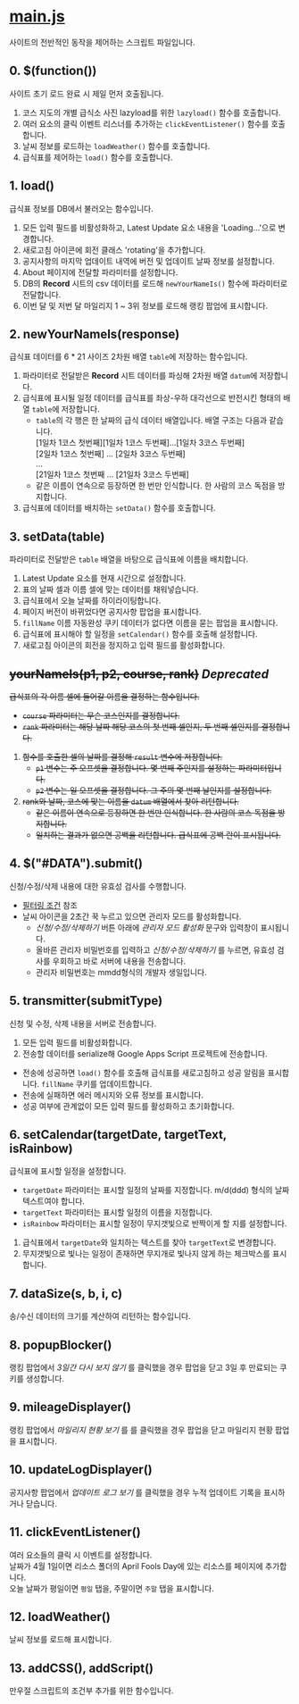 [main.js](https://github.com/luftaquila/ajoumeyoumeow/blob/master/Resources/main.js)
=============
사이트의 전반적인 동작을 제어하는 스크립트 파일입니다.

## 0. $(function())
사이트 초기 로드 완료 시 제일 먼저 호출됩니다.
1. 코스 지도의 개별 급식소 사진 lazyload를 위한 `lazyload()` 함수를 호출합니다.
1. 여러 요소의 클릭 이벤트 리스너를 추가하는 `clickEventListener()` 함수를 호출합니다.
1. 날씨 정보를 로드하는 `loadWeather()` 함수를 호출합니다.
1. 급식표를 제어하는 `load()` 함수를 호출합니다.

## 1. load()
급식표 정보를 DB에서 불러오는 함수입니다.
1. 모든 입력 필드를 비활성화하고, Latest Update 요소 내용을 'Loading...'으로 변경합니다.
1. 새로고침 아이콘에 회전 클래스 'rotating'을 추가합니다.
1. 공지사항의 마지막 업데이트 내역에 버전 및 업데이트 날짜 정보를 설정합니다.
1. About 페이지에 전달할 파라미터를 설정합니다.
1. DB의 **Record** 시트의 csv 데이터를 로드해 `newYourNameIs()` 함수에 파라미터로 전달합니다.
1. 이번 달 및 저번 달 마일리지 1 ~ 3위 정보를 로드해 랭킹 팝업에 표시합니다.

## 2. newYourNameIs(response)
급식표 데이터를 6 * 21 사이즈 2차원 배열 `table`에 저장하는 함수입니다.
1. 파라미터로 전달받은 **Record** 시트 데이터를 파싱해 2차원 배열 `datum`에 저장합니다.
1. 급식표에 표시될 일정 데이터를 급식표를 좌상-우하 대각선으로 반전시킨 형태의 배열 `table`에 저장합니다.
    * `table`의 각 행은 한 날짜의 급식 데이터 배열입니다. 배열 구조는 다음과 같습니다.  
    [1일차 1코스 첫번째][1일차 1코스 두번째]...[1일차 3코스 두번째]  
    [2일차 1코스 첫번째]          ...         [2일차 3코스 두번째]  
    ...  
    [21일차 1코스 첫번째          ...         [21일차 3코스 두번째]  
    * 같은 이름이 연속으로 등장하면 한 번만 인식합니다. 한 사람의 코스 독점을 방지합니다.
1. 급식표에 데이터를 배치하는 `setData()` 함수를 호출합니다.

## 3. setData(table)
파라미터로 전달받은 `table` 배열을 바탕으로 급식표에 이름을 배치합니다.
1. Latest Update 요소를 현재 시간으로 설정합니다.
1. 표의 날짜 셀과 이름 셀에 맞는 데이터를 채워넣습니다.
1. 급식표에서 오늘 날짜를 하이라이팅합니다.
1. 페이지 버전이 바뀌었다면 공지사항 팝업을 표시합니다.
1. `fillName` 이름 자동완성 쿠키 데이터가 없다면 이름을 묻는 팝업을 표시합니다.
1. 급식표에 표시해야 할 일정을 `setCalendar()` 함수를 호출해 설정합니다.
1. 새로고침 아이콘의 회전을 정지하고 입력 필드를 활성화합니다.

## ~~yourNameIs(p1, p2, course, rank)~~ *Deprecated*
~~급식표의 각 이름 셀에 들어갈 이름을 결정하는 함수입니다.~~  
* ~~`course` 파라미터는 무슨 코스인지를 결정합니다.~~
* ~~`rank` 파라미터는 해당 날짜 해당 코스의 첫 번째 셀인지, 두 번째 셀인지를 결정합니다.~~  

1. ~~함수를 호출한 셀의 날짜를 결정해 `result` 변수에 저장합니다.~~
    * ~~`p1` 변수는 주 오프셋을 결정합니다. 몇 번째 주인지를 설정하는 파라미터입니다.~~
    * ~~`p2` 변수는 일 오프셋을 결정합니다. 그 주의 몇 번째 날인지를 설정합니다.~~
1. ~~rank와 날짜, 코스에 맞는 이름을 `datum` 배열에서 찾아 리턴합니다.~~
    * ~~같은 이름이 연속으로 등장하면 한 번만 인식합니다. 한 사람의 코스 독점을 방지합니다.~~
    * ~~일치하는 결과가 없으면 공백을 리턴합니다. 급식표에 공백 란이 표시됩니다.~~

## 4. $("#DATA").submit()
신청/수정/삭제 내용에 대한 유효성 검사를 수행합니다.
* [필터링 조건](https://github.com/luftaquila/ajoumeyoumeow#-%EC%9E%85%EB%A0%A5-%ED%95%84%ED%84%B0%EB%A7%81-%EC%A1%B0%EA%B1%B4) 참조
* 날씨 아이콘을 2초간 꾹 누르고 있으면 관리자 모드를 활성화합니다.  
  * *신청/수정/삭제하기* 버튼 아래에 *관리자 모드 활성화* 문구와 입력창이 표시됩니다.  
  * 올바른 관리자 비밀번호를 입력하고 *신청/수정/삭제하기* 를 누르면, 유효성 검사를 우회하고 바로 서버에 내용을 전송합니다.
  * 관리자 비밀번호는 mmdd형식의 개발자 생일입니다.  

## 5. transmitter(submitType)
신청 및 수정, 삭제 내용을 서버로 전송합니다.
1. 모든 입력 필드를 비활성화합니다.
1. 전송할 데이터를 serialize해 Google Apps Script 프로젝트에 전송합니다.
* 전송에 성공하면 `load()` 함수를 호출해 급식표를 새로고침하고 성공 알림을 표시합니다. `fillName` 쿠키를 업데이트합니다.
* 전송에 실패하면 에러 메시지와 오류 정보를 표시합니다.
* 성공 여부에 관계없이 모든 입력 필드를 활성화하고 초기화합니다.

## 6. setCalendar(targetDate, targetText, isRainbow)
급식표에 표시할 일정을 설정합니다.
* `targetDate` 파라미터는 표시할 일정의 날짜를 지정합니다. m/d(ddd) 형식의 날짜 텍스트여야 합니다.
* `targetText` 파라미터는 표시할 일정의 이름을 지정합니다.
* `isRainbow` 파라미터는 표시할 일정이 무지갯빛으로 반짝이게 할 지를 설정합니다.
1. 급식표에서 `targetDate`와 일치하는 텍스트를 찾아 `targetText`로 변경합니다.
1. 무지갯빛으로 빛나는 일정이 존재하면 무지개로 빛나지 않게 하는 체크박스를 표시합니다.

## 7. dataSize(s, b, i, c)
송/수신 데이터의 크기를 계산하여 리턴하는 함수입니다.

## 8. popupBlocker()
랭킹 팝업에서 *3일간 다시 보지 않기* 를 클릭했을 경우 팝업을 닫고 3일 후 만료되는 쿠키를 생성합니다.

## 9. mileageDisplayer()
랭킹 팝업에서 *마일리지 현황 보기* 를 를 클릭했을 경우 팝업을 닫고 마일리지 현황 팝업을 표시합니다.

## 10. updateLogDisplayer()
공지사항 팝업에서 *업데이트 로그 보기* 를 클릭했을 경우 누적 업데이트 기록을 표시하거나 닫습니다.

## 11. clickEventListener()
여러 요소들의 클릭 시 이벤트를 설정합니다.  
날짜가 4월 1일이면 리소스 폴더의 April Fools Day에 있는 리소스를 페이지에 추가합니다.  
오늘 날짜가 평일이면 `평일` 탭을, 주말이면 `주말` 탭을  표시합니다.

## 12. loadWeather()
날씨 정보를 로드해 표시합니다.

## 13. addCSS(), addScript()
만우절 스크립트의 조건부 추가를 위한 함수입니다.
